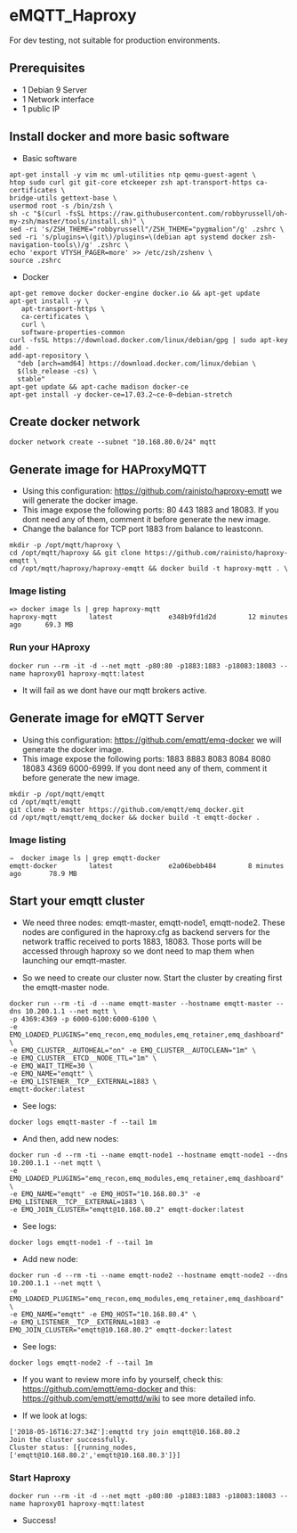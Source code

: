 # eMQTT_Haproxy

For dev testing, not suitable for production environments. 

## Prerequisites

- 1 Debian 9 Server
- 1 Network interface
- 1 public IP

## Install docker and more basic software

 - Basic software
```
apt-get install -y vim mc uml-utilities ntp qemu-guest-agent \
htop sudo curl git git-core etckeeper zsh apt-transport-https ca-certificates \
bridge-utils gettext-base \
usermod root -s /bin/zsh \
sh -c "$(curl -fsSL https://raw.githubusercontent.com/robbyrussell/oh-my-zsh/master/tools/install.sh)" \
sed -ri 's/ZSH_THEME="robbyrussell"/ZSH_THEME="pygmalion"/g' .zshrc \
sed -ri 's/plugins=\(git\)/plugins=\(debian apt systemd docker zsh-navigation-tools\)/g' .zshrc \
echo 'export VTYSH_PAGER=more' >> /etc/zsh/zshenv \
source .zshrc
```
 - Docker
 
 ```
 apt-get remove docker docker-engine docker.io && apt-get update
apt-get install -y \
    apt-transport-https \
    ca-certificates \
    curl \
    software-properties-common
curl -fsSL https://download.docker.com/linux/debian/gpg | sudo apt-key add -
add-apt-repository \
   "deb [arch=amd64] https://download.docker.com/linux/debian \
   $(lsb_release -cs) \
   stable"
apt-get update && apt-cache madison docker-ce
apt-get install -y docker-ce=17.03.2~ce-0~debian-stretch
 ```
## Create docker network 

```
docker network create --subnet "10.168.80.0/24" mqtt
```
## Generate image for HAProxyMQTT

- Using this configuration: https://github.com/rainisto/haproxy-emqtt we will generate the docker image.
- This image expose the following ports: 80 443 1883 and 18083. If you dont need any of them, comment it before generate the new image. 
- Change the balance for TCP port 1883 from balance to leastconn.

```
mkdir -p /opt/mqtt/haproxy \ 
cd /opt/mqtt/haproxy && git clone https://github.com/rainisto/haproxy-emqtt \
cd /opt/mqtt/haproxy/haproxy-emqtt && docker build -t haproxy-mqtt . \ 
``` 

### Image listing

```
=> docker image ls | grep haproxy-mqtt
haproxy-mqtt        latest              e348b9fd1d2d        12 minutes ago      69.3 MB
```
### Run your HAproxy

```
docker run --rm -it -d --net mqtt -p80:80 -p1883:1883 -p18083:18083 --name haproxy01 haproxy-mqtt:latest
```
- It will fail as we dont have our mqtt brokers active. 

## Generate image for eMQTT Server

- Using this configuration: https://github.com/emqtt/emq-docker we will generate the docker image.
- This image expose the following ports: 1883 8883 8083 8084 8080 18083 4369 6000-6999. If you dont need any of them, comment it before generate the new image. 

```
mkdir -p /opt/mqtt/emqtt
cd /opt/mqtt/emqtt
git clone -b master https://github.com/emqtt/emq_docker.git 
cd /opt/mqtt/emqtt/emq_docker && docker build -t emqtt-docker . 
``` 

### Image listing

```
⇒  docker image ls | grep emqtt-docker
emqtt-docker        latest              e2a06bebb484        8 minutes ago       78.9 MB
```

## Start your emqtt cluster

- We need three nodes: emqtt-master, emqtt-node1, emqtt-node2. These nodes are configured in the haproxy.cfg as backend servers for the network traffic received to ports 1883, 18083. Those ports will be accessed through haproxy so we dont need to map them when launching our emqtt-master.

- So we need to create our cluster now. Start the cluster by creating first the emqtt-master node. 

```
docker run --rm -ti -d --name emqtt-master --hostname emqtt-master --dns 10.200.1.1 --net mqtt \
-p 4369:4369 -p 6000-6100:6000-6100 \ 
-e EMQ_LOADED_PLUGINS="emq_recon,emq_modules,emq_retainer,emq_dashboard" \
-e EMQ_CLUSTER__AUTOHEAL="on" -e EMQ_CLUSTER__AUTOCLEAN="1m" \ 
-e EMQ_CLUSTER__ETCD__NODE_TTL="1m" \ 
-e EMQ_WAIT_TIME=30 \
-e EMQ_NAME="emqtt" \ 
-e EMQ_LISTENER__TCP__EXTERNAL=1883 \
emqtt-docker:latest
```

- See logs:

```
docker logs emqtt-master -f --tail 1m
```

- And then, add new nodes:

```
docker run -d --rm -ti --name emqtt-node1 --hostname emqtt-node1 --dns 10.200.1.1 --net mqtt \
-e EMQ_LOADED_PLUGINS="emq_recon,emq_modules,emq_retainer,emq_dashboard" \ 
-e EMQ_NAME="emqtt" -e EMQ_HOST="10.168.80.3" -e EMQ_LISTENER__TCP__EXTERNAL=1883 \
-e EMQ_JOIN_CLUSTER="emqtt@10.168.80.2" emqtt-docker:latest
```

- See logs: 

```
docker logs emqtt-node1 -f --tail 1m
```

- Add new node: 

```
docker run -d --rm -ti --name emqtt-node2 --hostname emqtt-node2 --dns 10.200.1.1 --net mqtt \
-e EMQ_LOADED_PLUGINS="emq_recon,emq_modules,emq_retainer,emq_dashboard" \
-e EMQ_NAME="emqtt" -e EMQ_HOST="10.168.80.4" \
-e EMQ_LISTENER__TCP__EXTERNAL=1883 -e EMQ_JOIN_CLUSTER="emqtt@10.168.80.2" emqtt-docker:latest 
```

- See logs: 

```
docker logs emqtt-node2 -f --tail 1m
```

- If you want to review more info by yourself, check this: https://github.com/emqtt/emq-docker and this: https://github.com/emqtt/emqttd/wiki to see more detailed info. 

- If we look at logs: 

```
['2018-05-16T16:27:34Z']:emqttd try join emqtt@10.168.80.2
Join the cluster successfully.
Cluster status: [{running_nodes,['emqtt@10.168.80.2','emqtt@10.168.80.3']}]
```

### Start Haproxy

```
docker run --rm -it -d --net mqtt -p80:80 -p1883:1883 -p18083:18083 --name haproxy01 haproxy-mqtt:latest
```

- Success!



